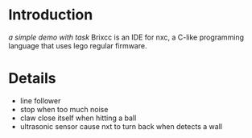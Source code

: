 # Introduction #
_a simple demo with task_
Brixcc is an IDE for nxc, a C-like programming language that uses lego regular firmware.

# Details #
  * line follower
  * stop when too much noise
  * claw close itself when hitting a ball
  * ultrasonic sensor cause nxt to turn back when detects a wall
